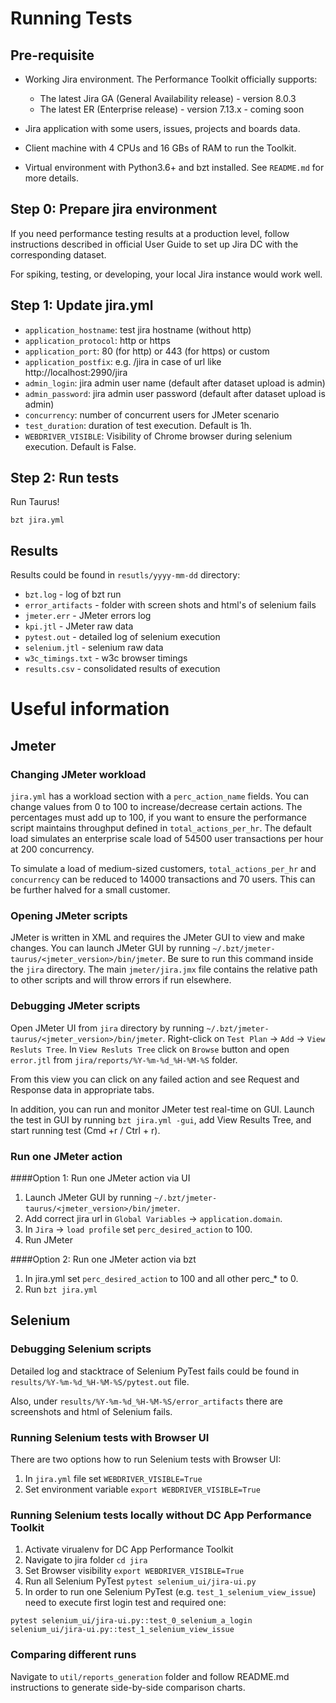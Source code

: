 # Running Tests
## Pre-requisite
* Working Jira environment. The Performance Toolkit officially supports:
    * The latest Jira GA (General Availability release) - version 8.0.3
    * The latest ER (Enterprise release) - version 7.13.x - coming soon


* Jira application with some users, issues, projects and boards data.
* Client machine with 4 CPUs and 16 GBs of RAM to run the Toolkit.
* Virtual environment with Python3.6+ and bzt installed. See `README.md` for more details.

## Step 0: Prepare jira environment
If you need performance testing results at a production level, follow instructions described 
in official User Guide to set up Jira DC with the corresponding dataset.

For spiking, testing, or developing, your local Jira instance would work well.


## Step 1: Update jira.yml
* `application_hostname`: test jira hostname (without http)
* `application_protocol`: http or https
* `application_port`: 80 (for http) or 443 (for https) or custom
* `application_postfix`: e.g. /jira in case of url like http://localhost:2990/jira
* `admin_login`: jira admin user name (default after dataset upload is admin)
* `admin_password`: jira admin user password (default after dataset upload is admin) 
* `concurrency`: number of concurrent users for JMeter scenario
* `test_duration`: duration of test execution. Default is 1h.
* `WEBDRIVER_VISIBLE`: Visibility of Chrome browser during selenium execution. Default is False.

## Step 2: Run tests
Run Taurus!
```
bzt jira.yml
```

## Results
Results could be found in `resutls/yyyy-mm-dd` directory:
* `bzt.log` - log of bzt run
* `error_artifacts` - folder with screen shots and html's of selenium fails
* `jmeter.err` - JMeter errors log
* `kpi.jtl` - JMeter raw data
* `pytest.out` - detailed log of selenium execution
* `selenium.jtl` - selenium raw data
* `w3c_timings.txt` - w3c browser timings
* `results.csv` - consolidated results of execution


# Useful information

## Jmeter
### Changing JMeter workload
`jira.yml` has a workload section with  a `perc_action_name` fields. You can change values from 0 to 100 to increase/decrease certain actions. The percentages must add up to 100, if you want to ensure the performance script maintains 
throughput defined in `total_actions_per_hr`. The default load simulates an enterprise scale load of 54500 user 
transactions per hour at 200 concurrency.

To simulate a load of medium-sized customers, `total_actions_per_hr` and `concurrency` can be reduced to 14000 transactions 
and 70 users. This can be further halved for a small customer.

### Opening JMeter scripts
JMeter is written in XML and requires the JMeter GUI to view and make changes. You can launch JMeter GUI by running 
`~/.bzt/jmeter-taurus/<jmeter_version>/bin/jmeter`. Be sure to run this command inside the `jira` 
directory. The main `jmeter/jira.jmx` file contains the relative path to other scripts and will throw errors if run elsewhere. 

### Debugging JMeter scripts
Open JMeter UI from  `jira` directory by running `~/.bzt/jmeter-taurus/<jmeter_version>/bin/jmeter`. 
Right-click on `Test Plan` -> `Add` -> `View Resluts Tree`. 
In `View Resluts Tree` click on `Browse` button and open `error.jtl` from `jira/reports/%Y-%m-%d_%H-%M-%S` folder.

From this view you can click on any failed action and see Request and Response data in appropriate tabs.

In addition, you can run and monitor JMeter test real-time on GUI. Launch the test in GUI by running `bzt jira.yml -gui`, add View Results Tree, and start running test (Cmd +r / Ctrl + r).

### Run one JMeter action
####Option 1: Run one JMeter action via UI
1. Launch JMeter GUI by running `~/.bzt/jmeter-taurus/<jmeter_version>/bin/jmeter`.
2. Add correct jira url in `Global Variables` -> `application.domain`.
3. In `Jira` -> `load profile` set `perc_desired_action` to 100.
4. Run JMeter

####Option 2: Run one JMeter action via bzt
1. In jira.yml set `perc_desired_action` to 100 and all other perc_* to 0.
2. Run `bzt jira.yml`

## Selenium
### Debugging Selenium scripts
Detailed log and stacktrace of Selenium PyTest fails could be found in `results/%Y-%m-%d_%H-%M-%S/pytest.out` file. 

Also, under `results/%Y-%m-%d_%H-%M-%S/error_artifacts` there are screenshots and html of Selenium fails.

### Running Selenium tests with Browser UI
There are two options how to run Selenium tests with Browser UI:
1. In `jira.yml` file set `WEBDRIVER_VISIBLE=True`
2. Set environment variable `export WEBDRIVER_VISIBLE=True`


### Running Selenium tests locally without DC App Performance Toolkit
1. Activate virualenv for DC App Performance Toolkit
2. Navigate to jira folder `cd jira`
3. Set Browser visibility `export WEBDRIVER_VISIBLE=True`
4. Run all Selenium PyTest `pytest selenium_ui/jira-ui.py`
5. In order to run one Selenium PyTest (e.g. `test_1_selenium_view_issue`) need to execute first login test and required one:

`pytest selenium_ui/jira-ui.py::test_0_selenium_a_login selenium_ui/jira-ui.py::test_1_selenium_view_issue`


### Comparing different runs
Navigate to `util/reports_generation` folder and follow README.md instructions to generate side-by-side comparison charts.